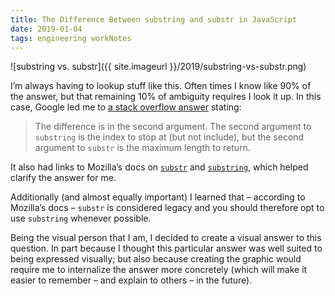 ```yaml
---
title: The Difference Between substring and substr in JavaScript
date: 2019-01-04
tags: engineering workNotes
---
```


![substring vs. substr]({{ site.imageurl }}/2019/substring-vs-substr.png)

I’m always having to lookup stuff like this. Often times I know like 90% of the answer, but that remaining 10% of ambiguity requires I look it up. In this case, Google led me to [a stack overflow answer](https://stackoverflow.com/questions/3745515/what-is-the-difference-between-substr-and-substring) stating:

> The difference is in the second argument. The second argument to `substring` is the index to stop at (but not include), but the second argument to `substr` is the maximum length to return.

It also had links to Mozilla’s docs on [`substr`](https://developer.mozilla.org/en/JavaScript/Reference/Global_Objects/String/substr) and [`substring`](https://developer.mozilla.org/en/JavaScript/Reference/Global_Objects/String/substring), which helped clarify the answer for me.

Additionally (and almost equally important) I learned that – according to Mozilla’s docs – `substr` is considered legacy and you should therefore opt to use `substring` whenever possible.

Being the visual person that I am, I decided to create a visual answer to this question. In part because I thought this particular answer was well suited to being expressed visually; but also because creating the graphic would require me to internalize the answer more concretely (which will make it easier to remember – and explain to others – in the future).
